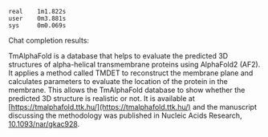 ```
real    1m1.822s
user    0m3.881s
sys     0m0.069s
```

Chat completion results:

 TmAlphaFold is a database that helps to evaluate the predicted 3D structures of alpha-helical transmembrane proteins using AlphaFold2 (AF2). It applies a method called TMDET to reconstruct the membrane plane and calculates parameters to evaluate the location of the protein in the membrane. This allows the TmAlphaFold database to show whether the predicted 3D structure is realistic or not. It is available at [https://tmalphafold.ttk.hu/](https://tmalphafold.ttk.hu/) and the manuscript discussing the methodology was published in Nucleic Acids Research, [10.1093/nar/gkac928](http://dx.doi.org/10.1093/nar/gkac928).
